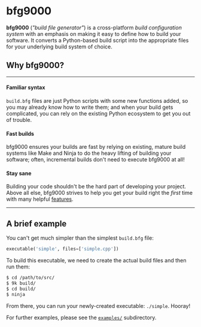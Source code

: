 # bfg9000

**bfg9000** (*"build file generator"*) is a cross-platform *build configuration
system* with an emphasis on making it easy to define how to build your software.
It converts a Python-based build script into the appropriate files for your
underlying build system of choice.

## Why bfg9000?

---

#### Familiar syntax

`build.bfg` files are just Python scripts with some new functions added, so you
may already know how to write them; and when your build gets complicated, you
can rely on the existing Python ecosystem to get you out of trouble.

#### Fast builds

bfg9000 ensures your builds are fast by relying on existing, mature build
systems like Make and Ninja to do the heavy lifting of building your software;
often, incremental builds don't need to execute bfg9000 at all!

#### Stay sane

Building your code shouldn't be the hard part of developing your project. Above
all else, bfg9000 strives to help you get your build right the *first* time with
many helpful [features](user/features.md).

---

## A brief example

You can't get much simpler than the simplest `build.bfg` file:

```python
executable('simple', files=['simple.cpp'])
```

To build this executable, we need to create the actual build files and then
run them:

```sh
$ cd /path/to/src/
$ 9k build/
$ cd build/
$ ninja
```

From there, you can run your newly-created executable: `./simple`. Hooray!

For further examples, please see the [`examples/`][examples] subdirectory.

[examples]: https://github.com/jimporter/bfg9000/tree/master/examples
